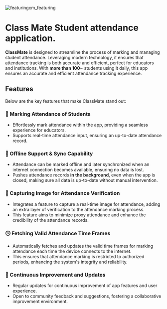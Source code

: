 ![featuringcm_featuring](https://github.com/codegrand/yash-infotech-bca-student-attendance-app/assets/61724325/45b97390-d2df-4483-a22e-0b62a0468887)

# Class Mate Student attendance application.
**ClassMate** is designed to streamline the process of marking and managing student attendance. Leveraging modern technology, it ensures that attendance tracking is both accurate and efficient, perfect for educators and institutions. With **more than 100~** students using it daily, this app ensures an accurate and efficient attendance tracking experience.

## Features
Below are the key features that make ClassMate stand out:

### 📝 Marking Attendance of Students
- Effortlessly mark attendance within the app, providing a seamless experience for educators.
- Supports real-time attendance input, ensuring an up-to-date attendance record.
### 🔄 Offline Support & Sync Capability
- Attendance can be marked offline and later synchronized when an internet connection becomes available, ensuring no data is lost.
- Pushes attendance records **in the background**, even when the app is closed, making sure all data is up-to-date without manual intervention.
### 📸 Capturing Image for Attendance Verification
- Integrates a feature to capture a real-time image for attendance, adding an extra layer of verification to the attendance marking process.
- This feature aims to minimize proxy attendance and enhance the credibility of the attendance records.
### 🕒 Fetching Valid Attendance Time Frames
- Automatically fetches and updates the valid time frames for marking attendance each time the device connects to the internet.
- This ensures that attendance marking is restricted to authorized periods, enhancing the system's integrity and reliability.
### 🔄 Continuous Improvement and Updates
- Regular updates for continuous improvement of app features and user experience.
- Open to community feedback and suggestions, fostering a collaborative improvement environment.
